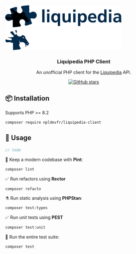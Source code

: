 

<br />
<p align="center">

![Fancy logo](./docs/images/dark.png#gh-dark-mode-only)
![Fancy logo](./docs/images/light.png#gh-light-mode-only)

<h3 align="center">
Liquipedia PHP Client
</h3>
<p align="center">
An unofficial PHP client for the <a href="https://liquipedia.net">Liquipedia</a> API.
<p>

<p align="center">
<a href="https://github.com/npldevfr/liquipedia-client" target="__blank"><img alt="GitHub stars" src="https://img.shields.io/github/stars/npldevfr/liquipedia-client?flat&colorA=002438&colorB=41c399"></a>
</p>


## 📦 Installation
Supports PHP >= 8.2

```bash
composer require npldevfr/liquipedia-client
```

## 🚀 Usage
```php
// todo
```




🧹 Keep a modern codebase with **Pint**:
```bash
composer lint
```

✅ Run refactors using **Rector**
```bash
composer refacto
```

⚗️ Run static analysis using **PHPStan**:
```bash
composer test:types
```

✅ Run unit tests using **PEST**
```bash
composer test:unit
```

🚀 Run the entire test suite:
```bash
composer test
```
